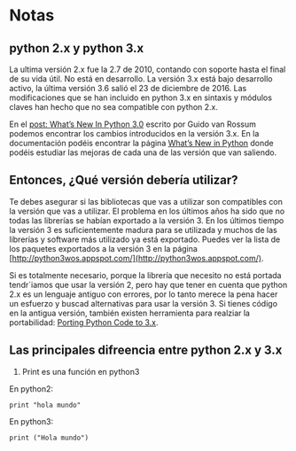 # Notas

## python 2.x y python 3.x

La ultima versión 2.x fue la 2.7 de 2010, contando con soporte hasta el final de su vida útil. No está en desarrollo.
La versión 3.x está bajo desarrollo activo, la última versión 3.6 salió el 23 de diciembre de 2016. Las modificaciones que se han incluido en python 3.x en sintaxis y módulos claves han hecho que no sea compatible con python 2.x.

En el [post: What’s New In Python 3.0](https://docs.python.org/3.0/whatsnew/3.0.html) escrito por Guido van Rossum podemos encontrar los cambios introducidos en la versión 3.x. En la documentación podéis encontrar la página [What’s New in Python](https://docs.python.org/3/whatsnew/index.html) donde podéis estudiar las mejoras de cada una de las versión que van saliendo.

## Entonces, ¿Qué versión debería utilizar? 

Te debes asegurar si las bibliotecas que vas a utilizar son compatibles con la versión que vas a utilizar. El problema en los últimos años ha sido que no todas las librerías se habían exportado a la versión 3. En los últimos tiempo la versión 3 es suficientemente madura para se utilizada y muchos de las librerías y software más utilizado ya está exportado. Puedes ver la lista de los paquetes exportados a la versión 3 en la página [http://python3wos.appspot.com/](http://python3wos.appspot.com/).

Si es totalmente necesario, porque la librería que necesito no está portada tendr´iamos que usar la versión 2, pero hay que tener en cuenta que python 2.x es un lenguaje antiguo con errores, por lo tanto merece la pena hacer un esfuerzo y buscad alternativas para usar la versión 3. Si tienes código en la antigua versión, también existen herramienta para realziar la portabilidad: [Porting Python Code to 3.x](https://wiki.python.org/moin/PortingPythonToPy3k).

## Las principales difreencia entre python 2.x y 3.x

1. Print es una función en python3

En python2:

	print "hola mundo"

En python3:

	print ("Hola mundo")